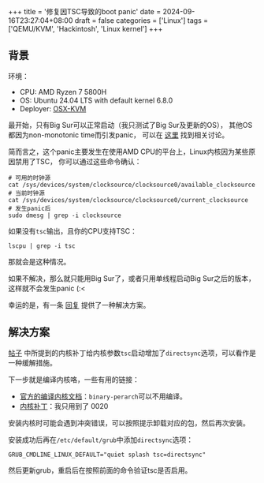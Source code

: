 +++
title = '修复因TSC导致的boot panic'
date = 2024-09-16T23:27:04+08:00
draft = false
categories = ['Linux']
tags = ['QEMU/KVM', 'Hackintosh', 'Linux kernel']
+++

## 背景

环境：

- CPU: AMD Ryzen 7 5800H
- OS: Ubuntu 24.04 LTS with default kernel 6.8.0
- Deployer: [OSX-KVM](https://github.com/kholia/OSX-KVM)

最开始，只有Big Sur可以正常启动（我只测试了Big Sur及更新的OS），
其他OS都因为non-monotonic time而引发panic，
可以在 [这里](https://github.com/thenickdude/KVM-Opencore/issues/15) 找到相关讨论。

简而言之，这个panic主要发生在使用AMD CPU的平台上，Linux内核因为某些原因禁用了TSC，
你可以通过这些命令确认：

```shell
# 可用的时钟源
cat /sys/devices/system/clocksource/clocksource0/available_clocksource
# 当前时钟源
cat /sys/devices/system/clocksource/clocksource0/current_clocksource
# 发生panic后
sudo dmesg | grep -i clocksource
```

如果没有`tsc`输出，且你的CPU支持TSC：

```shell
lscpu | grep -i tsc
```

那就会是这种情况。

如果不解决，那么就只能用Big Sur了，或者只用单线程启动Big Sur之后的版本，
这样就不会发生panic (:<

幸运的是，有一条 [回复](https://github.com/thenickdude/KVM-Opencore/issues/15#issuecomment-1604049560)
提供了一种解决方案。

## 解决方案

[帖子](https://www.reddit.com/r/Amd/comments/uf0zdf/comment/i6tqak0/)
中所提到的内核补丁给内核参数`tsc`启动增加了`directsync`选项，可以看作是一种缓解措施。

下一步就是编译内核咯，一些有用的链接：

- [官方的编译内核文档](https://wiki.ubuntu.com/Kernel/BuildYourOwnKernel)：`binary-perarch`可以不用编译。
- [内核补丁](https://git.uplinklabs.net/steven/ec2-packages/src/branch/master/linux-hsw)：我只用到了 0020

安装内核时可能会遇到冲突错误，可以按照提示卸载对应的包，然后再次安装。

安装成功后再在`/etc/default/grub`中添加`directsync`选项：

```shell
GRUB_CMDLINE_LINUX_DEFAULT="quiet splash tsc=directsync"
```

然后更新grub，重启后在按照前面的命令验证tsc是否启用。
